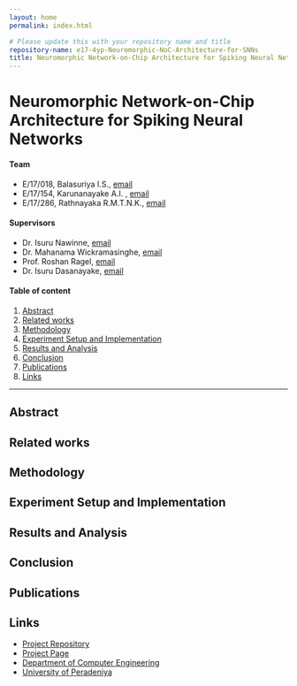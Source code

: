 ```yaml
---
layout: home
permalink: index.html

# Please update this with your repository name and title
repository-name: e17-4yp-Neuromorphic-NoC-Architecture-for-SNNs
title: Neuromorphic Network-on-Chip Architecture for Spiking Neural Networks
---
```


[comment]: # "This is the standard layout for the project, but you can clean this and use your own template"

# Neuromorphic Network-on-Chip Architecture for Spiking Neural Networks

#### Team

- E/17/018, Balasuriya I.S., [email](mailto:e17018@eng.pdn.ac.lk)
- E/17/154, Karunanayake A.I. , [email](mailto:e17154@eng.pdn.ac.lk)
- E/17/286, Rathnayaka R.M.T.N.K., [email](mailto:e17286@eng.pdn.ac.lk)

#### Supervisors

- Dr. Isuru Nawinne, [email](mailto:isurunawinne@eng.pdn.ac.lk)
- Dr. Mahanama Wickramasinghe, [email](mailto:mahanamaw@eng.pdn.ac.lk)
- Prof. Roshan Ragel, [email](mailto:roshanr@eng.pdn.ac.lk)
- Dr. Isuru Dasanayake, [email](mailto:isurud@ee.pdn.ac.lk)

#### Table of content

1. [Abstract](#abstract)
2. [Related works](#related-works)
3. [Methodology](#methodology)
4. [Experiment Setup and Implementation](#experiment-setup-and-implementation)
5. [Results and Analysis](#results-and-analysis)
6. [Conclusion](#conclusion)
7. [Publications](#publications)
8. [Links](#links)

---

## Abstract

## Related works

## Methodology

## Experiment Setup and Implementation

## Results and Analysis

## Conclusion

## Publications
[//]: # "Note: Uncomment each once you uploaded the files to the repository"

<!-- 1. [Semester 7 report](./) -->
<!-- 2. [Semester 7 slides](./) -->
<!-- 3. [Semester 8 report](./) -->
<!-- 4. [Semester 8 slides](./) -->
<!-- 5. Author 1, Author 2 and Author 3 "Research paper title" (2021). [PDF](./). -->


## Links

[//]: # ( NOTE: EDIT THIS LINKS WITH YOUR REPO DETAILS )

- [Project Repository](https://github.com/cepdnaclk/e17-4yp-Neuromorphic-NoC-Architecture-for-SNNs)
- [Project Page](https://cepdnaclk.github.io/e17-4yp-Neuromorphic-NoC-Architecture-for-SNNs/)
- [Department of Computer Engineering](http://www.ce.pdn.ac.lk/)
- [University of Peradeniya](https://eng.pdn.ac.lk/)

[//]: # "Please refer this to learn more about Markdown syntax"
[//]: # "https://github.com/adam-p/markdown-here/wiki/Markdown-Cheatsheet"
